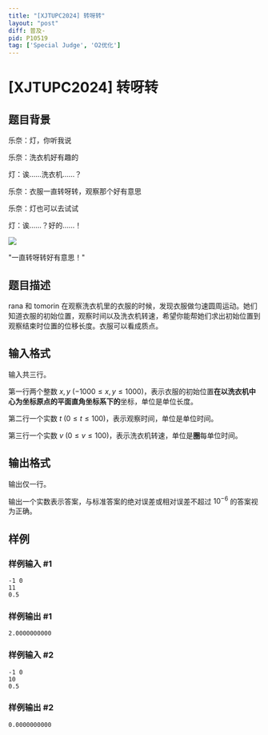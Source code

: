 ```yaml
---
title: "[XJTUPC2024] 转呀转"
layout: "post"
diff: 普及-
pid: P10519
tag: ['Special Judge', 'O2优化']
---
```

# [XJTUPC2024] 转呀转
## 题目背景

乐奈：灯，你听我说

乐奈：洗衣机好有趣的

灯：诶……洗衣机……？

乐奈：衣服一直转呀转，观察那个好有意思

乐奈：灯也可以去试试

灯：诶……？好的……！

![](https://cdn.luogu.com.cn/upload/image_hosting/3mkfdq00.png)

  "一直转呀转好有意思！"

## 题目描述

rana 和 tomorin 在观察洗衣机里的衣服的时候，发现衣服做匀速圆周运动。她们知道衣服的初始位置，观察时间以及洗衣机转速，希望你能帮她们求出初始位置到观察结束时位置的位移长度。衣服可以看成质点。

## 输入格式

输入共三行。

第一行两个整数 $x,y$ ($-1000 \leq x, y \leq 1000$)，表示衣服的初始位置**在以洗衣机中心为坐标原点的平面直角坐标系下的**坐标，单位是单位长度。

第二行一个实数 $t$ ($0 \leq t \leq 100$)，表示观察时间，单位是单位时间。

第三行一个实数 $v$ ($0 \leq v \leq 100$)，表示洗衣机转速，单位是**圈**每单位时间。
## 输出格式

输出仅一行。

输出一个实数表示答案，与标准答案的绝对误差或相对误差不超过 $10^{-6}$ 的答案视为正确。
## 样例

### 样例输入 #1
```
-1 0
11
0.5

```
### 样例输出 #1
```
2.0000000000

```
### 样例输入 #2
```
-1 0
10
0.5

```
### 样例输出 #2
```
0.0000000000

```
